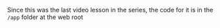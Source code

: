 Since this was the last video lesson in the series, the code for it is in the `/app` folder at the web root
